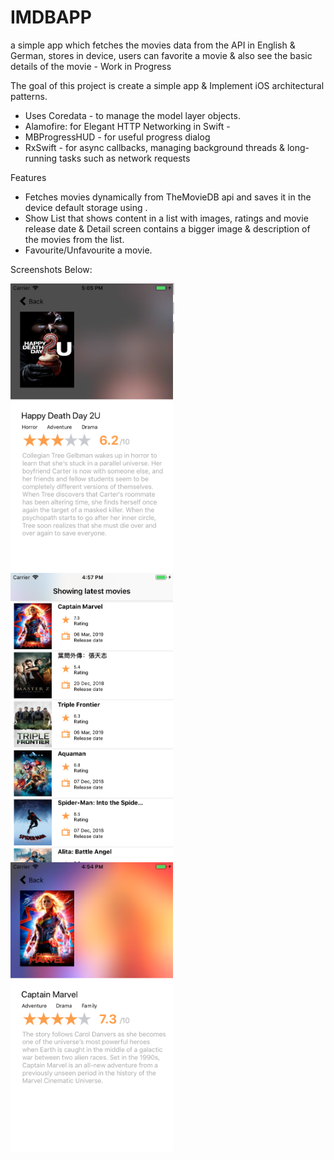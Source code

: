 # IMDBAPP
a simple app which fetches the movies data from the API in English & German, stores in device, users can favorite a movie &amp; also see the basic details of the movie - Work in Progress

The goal of this project is create a simple app & Implement iOS architectural patterns.

- Uses Coredata - to manage the model layer objects.
- Alamofire: for Elegant HTTP Networking in Swift - 
- MBProgressHUD - for useful progress dialog
- RxSwift - for async callbacks, managing background threads & long-running tasks such as network requests 

Features
- Fetches movies dynamically from TheMovieDB api and saves it in the device default storage using .
- Show List that shows content in a list with images, ratings and movie release date & Detail screen contains a bigger image & description of the movies from the list.
- Favourite/Unfavourite a movie.

Screenshots Below: 

<a href="#" style="border: 1px solid #ccc"><img src="https://github.com/tosinonikute/IMDBAPP/blob/master/images/SimulatorScreenShot1.png" align="left" width="260" ></a>

<a href="#" style="border: 1px solid #ccc"><img src="https://github.com/tosinonikute/IMDBAPP/blob/master/images/SimulatorScreenShot2.png" align="left" width="260" ></a>

<a href="#" style="border: 1px solid #ccc"><img src="https://github.com/tosinonikute/IMDBAPP/blob/master/images/SimulatorScreenShot3.png" align="left" width="260" ></a>


